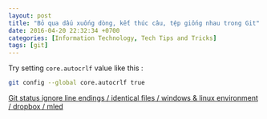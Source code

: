 ```yaml
---
layout: post
title: "Bỏ qua dấu xuống dòng, kết thúc câu, tệp giống nhau trong Git"
date: 2016-04-20 22:32:34 +0700
categories: [Information Technology, Tech Tips and Tricks]
tags: [git]
---
```


Try setting `core.autocrlf` value like this :

```bash
git config --global core.autocrlf true
```

[Git status ignore line endings / identical files / windows & linux environment / dropbox / mled](https://stackoverflow.com/questions/20496084/git-status-ignore-line-endings-identical-files-windows-linux-environment)
